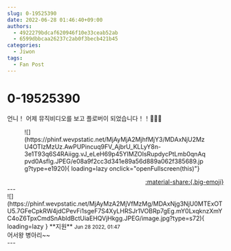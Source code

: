 ```yaml
---
slug: 0-19525390
date: 2022-06-28 01:46:40+09:00
authors:
  - 4922279bdcaf620946f10e33ceab52ab
  - 6599dbbcaa26237c2ab0f3becb421b45
categories:
  - Jiwon
tags:
  - Fan Post
---
```


# 0-19525390

<div class="post-container" markdown="1">
<div class="content-container md-sidebar__scrollwrap" markdown="1">

언니！ 어제 뮤직비디오를 보고 플로버이 되었습니다！！🥺🤍🤍
<figure markdown="1">
![](https://phinf.wevpstatic.net/MjAyMjA2MjhfMjY3/MDAxNjU2MzU4OTIzMzUz.AwPUPincuq9FV_AjbrU_KLLyY8n-3e1T93q6S4RAiigg.vJ_eLeH69p45YIMZOIsRupdycPtLmb0qnAqpvd0AsfIg.JPEG/e08a9f2cc3d341e89a56d889a062f385689.jpg?type=e1920){ loading=lazy onclick="openFullscreen(this)"}
</figure>


</div>
</div>

<div style="text-align: right;" markdown="1">
<a href="https://weverse.io/fromis9/fanpost/0-19525390" style="text-align: right;">:material-share:{.big-emoji}</a>
</div>
---

<div class="comments-container md-sidebar__scrollwrap" markdown="1">
<div class="comment" markdown="1">
<div class='id-container' markdown="1">
![](https://phinf.wevpstatic.net/MjAyMzA2MjVfMzMg/MDAxNjg3NjU0MTExOTU5.7GFeCpkRW4jdCPevFi1sgeF7S4XyLHRSJr1VOBRp7gEg.mY0LxqknzXmYC4oZ6TpxCmdSnAbldBctUiaEHQVjHkgg.JPEG/image.jpg?type=s72){ loading=lazy }
**<span class="artist">지원</span>** <small>Jun 28 2022, 01:47</small><br>
</div>
<div class='comment-body' markdown="1">
어서왕 병아리~~
</div>
</div>
</div>
---
